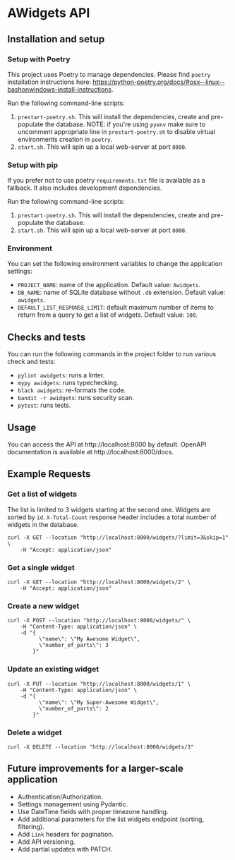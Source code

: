 # AWidgets API

## Installation and setup

### Setup with Poetry

This project uses Poetry to manage dependencies.
Please find `poetry` installation instructions here: https://python-poetry.org/docs/#osx--linux--bashonwindows-install-instructions.

Run the following command-line scripts:

1. `prestart-poetry.sh`. This will install the dependencies, create and pre-populate the database.
NOTE: if you're using `pyenv` make sure to uncomment appropriate line in `prestart-poetry.sh`
to disable virtual environments creation in `poetry`.
2. `start.sh`. This will spin up a local web-server at port `8000`.

### Setup with pip

If you prefer not to use poetry `requirements.txt` file is available as a fallback. It also includes
development dependencies.

Run the following command-line scripts:

1. `prestart-poetry.sh`. This will install the dependencies, create and pre-populate the database.
2. `start.sh`. This will spin up a local web-server at port `8000`.

### Environment

You can set the following environment variables to change the application settings:

- `PROJECT_NAME`: name of the application. Default value: `Awidgets`.
- `DB_NAME`: name of SQLite database without `.db` extension. Default value: `awidgets`.
- `DEFAULT_LIST_RESPONSE_LIMIT`: default maximum number of items to return from a query
to get a list of widgets. Default value: `100`.

## Checks and tests

You can run the following commands in the project folder to run various check and tests:

- `pylint awidgets`: runs a linter.
- `mypy awidgets`: runs typechecking.
- `black awidgets`: re-formats the code.
- `bandit -r awidgets`: runs security scan.
- `pytest`: runs tests.

## Usage

You can access the API at http://localhost:8000 by default. OpenAPI documentation is available at
http://localhost:8000/docs.

## Example Requests

### Get a list of widgets

The list is limited to 3 widgets starting at the second one. Widgets are sorted by `id`.
`X-Total-Count` response header includes a total number of widgets in the database. 

```shell
curl -X GET --location "http://localhost:8000/widgets/?limit=3&skip=1" \
    -H "Accept: application/json"
```

### Get a single widget

```shell
curl -X GET --location "http://localhost:8000/widgets/2" \
    -H "Accept: application/json"
```

### Create a new widget

```shell
curl -X POST --location "http://localhost:8000/widgets/" \
    -H "Content-Type: application/json" \
    -d "{
          \"name\": \"My Awesome Widget\",
          \"number_of_parts\": 3
        }"
```

### Update an existing widget

```shell
curl -X PUT --location "http://localhost:8000/widgets/1" \
    -H "Content-Type: application/json" \
    -d "{
          \"name\": \"My Super-Awesome Widget\",
          \"number_of_parts\": 2
        }"
```

### Delete a widget

```shell
curl -X DELETE --location "http://localhost:8000/widgets/3"
```

## Future improvements for a larger-scale application

- Authentication/Authorization.
- Settings management using Pydantic.
- Use DateTime fields with proper timezone handling.
- Add additional parameters for the list widgets endpoint (sorting, filtering).
- Add `Link` headers for pagination.
- Add API versioning.
- Add partial updates with PATCH.